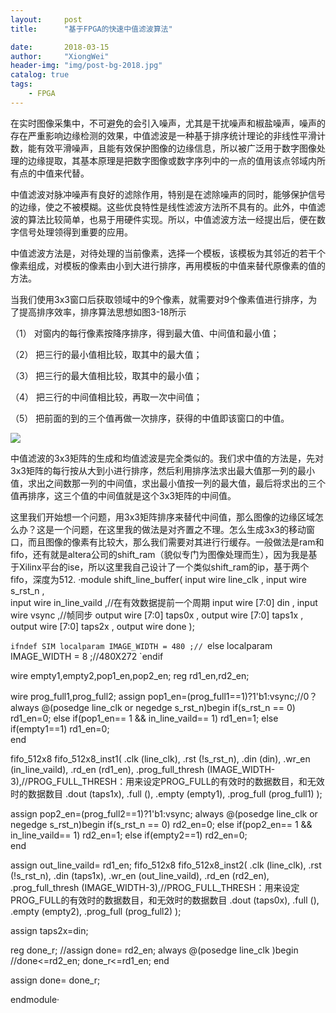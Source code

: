 ```yaml
---
layout:     post
title:      "基于FPGA的快速中值滤波算法"

date:       2018-03-15
author:     "XiongWei"
header-img: "img/post-bg-2018.jpg"
catalog: true
tags:
    - FPGA
---
```

在实时图像采集中，不可避免的会引入噪声，尤其是干扰噪声和椒盐噪声，噪声的存在严重影响边缘检测的效果，中值滤波是一种基于排序统计理论的非线性平滑计数，能有效平滑噪声，且能有效保护图像的边缘信息，所以被广泛用于数字图像处理的边缘提取，其基本原理是把数字图像或数字序列中的一点的值用该点邻域内所有点的中值来代替。

中值滤波对脉冲噪声有良好的滤除作用，特别是在滤除噪声的同时，能够保护信号的边缘，使之不被模糊。这些优良特性是线性滤波方法所不具有的。此外，中值滤波的算法比较简单，也易于用硬件实现。所以，中值滤波方法一经提出后，便在数字信号处理领得到重要的应用。

中值滤波方法是，对待处理的当前像素，选择一个模板，该模板为其邻近的若干个像素组成，对模板的像素由小到大进行排序，再用模板的中值来替代原像素的值的方法。

   当我们使用3x3窗口后获取领域中的9个像素，就需要对9个像素值进行排序，为了提高排序效率，排序算法思想如图3-18所示

（1）       对窗内的每行像素按降序排序，得到最大值、中间值和最小值；

（2）       把三行的最小值相比较，取其中的最大值；

（3）       把三行的最大值相比较，取其中的最小值；

（4）       把三行的中间值相比较，再取一次中间值；

（5）       把前面的到的三个值再做一次排序，获得的中值即该窗口的中值。


![](http://githubblogpic.oss-cn-huhehaote.aliyuncs.com/2018-03-15/排序算法思想.png)

中值滤波的3x3矩阵的生成和均值滤波是完全类似的。我们求中值的方法是，先对3x3矩阵的每行按从大到小进行排序，然后利用排序法求出最大值那一列的最小值，求出之间数那一列的中间值，求出最小值按一列的最大值，最后将求出的三个值再排序，这三个值的中间值就是这个3x3矩阵的中间值。

这里我们开始想一个问题，用3x3矩阵排序来替代中间值，那么图像的边缘区域怎么办？这是一个问题，在这里我的做法是对齐置之不理。怎么生成3x3的移动窗口，而且图像的像素有比较大，那么我们需要对其进行行缓存。一般做法是ram和fifo，还有就是altera公司的shift_ram（貌似专门为图像处理而生），因为我是基于Xilinx平台的ise，所以这里我自己设计了一个类似shift_ram的ip，基于两个fifo，深度为512.
·module shift_line_buffer(
					input 	wire	 		line_clk			,
					input 	wire			s_rst_n				,	
					input	wire 			in_line_vaild		,//在有效数据提前一个周期
					input 	wire 	[7:0]	din					,
					input  	wire			vsync				,//帧同步
					output 	wire	[7:0] 	taps0x				,
					output 	wire	[7:0] 	taps1x				,
					output	wire	[7:0] 	taps2x				,
					output  wire			done
);

`ifndef SIM
localparam IMAGE_WIDTH = 480 ;//
`else
localparam IMAGE_WIDTH = 8 ;//480X272
`endif

wire empty1,empty2,pop1_en,pop2_en;
reg rd1_en,rd2_en;

wire prog_full1,prog_full2;
assign pop1_en=(prog_full1==1)?1'b1:vsync;//0？
always @(posedge line_clk or negedge s_rst_n)begin
	if(s_rst_n == 0)
		rd1_en=0;
	else if(pop1_en== 1 && in_line_vaild== 1)
		rd1_en=1;
	else if(empty1==1)
		rd1_en=0;		
end

fifo_512x8	fifo_512x8_inst1(
  .clk						(line_clk),
  .rst						(!s_rst_n),
  .din						(din),
  .wr_en					(in_line_vaild),
  .rd_en					(rd1_en),
  .prog_full_thresh			(IMAGE_WIDTH-3),//PROG_FULL_THRESH：用来设定PROG_FULL的有效时的数据数目，和无效时的数据数目
  .dout						(taps1x),
  .full						(),
  .empty					(empty1),
  .prog_full                (prog_full1)
);

assign pop2_en=(prog_full2==1)?1'b1:vsync;
always @(posedge line_clk or negedge s_rst_n)begin
	if(s_rst_n == 0)
		rd2_en=0;
	else if(pop2_en== 1 && in_line_vaild== 1)
		rd2_en=1;
	else if(empty2==1)
		rd2_en=0;		
end

assign out_line_vaild= rd1_en;
fifo_512x8	fifo_512x8_inst2(
  .clk						(line_clk),
  .rst						(!s_rst_n),
  .din						(taps1x),
  .wr_en					(out_line_vaild),
  .rd_en					(rd2_en),
  .prog_full_thresh			(IMAGE_WIDTH-3),//PROG_FULL_THRESH：用来设定PROG_FULL的有效时的数据数目，和无效时的数据数目
  .dout						(taps0x),
  .full						(),
  .empty					(empty2),
  .prog_full                (prog_full2)
);

assign taps2x=din;

reg done_r;
//assign done= rd2_en;
always @(posedge line_clk )begin
	//done<=rd2_en;
	done_r<=rd1_en;
end

assign done= done_r;

endmodule·